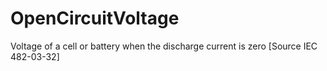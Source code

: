 OpenCircuitVoltage
==================

Voltage of a cell or battery when the discharge current is zero  [Source IEC 482-03-32]
